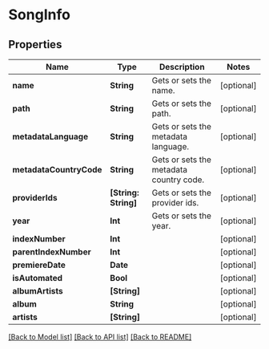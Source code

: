 # SongInfo

## Properties
Name | Type | Description | Notes
------------ | ------------- | ------------- | -------------
**name** | **String** | Gets or sets the name. | [optional] 
**path** | **String** | Gets or sets the path. | [optional] 
**metadataLanguage** | **String** | Gets or sets the metadata language. | [optional] 
**metadataCountryCode** | **String** | Gets or sets the metadata country code. | [optional] 
**providerIds** | **[String: String]** | Gets or sets the provider ids. | [optional] 
**year** | **Int** | Gets or sets the year. | [optional] 
**indexNumber** | **Int** |  | [optional] 
**parentIndexNumber** | **Int** |  | [optional] 
**premiereDate** | **Date** |  | [optional] 
**isAutomated** | **Bool** |  | [optional] 
**albumArtists** | **[String]** |  | [optional] 
**album** | **String** |  | [optional] 
**artists** | **[String]** |  | [optional] 

[[Back to Model list]](../README.md#documentation-for-models) [[Back to API list]](../README.md#documentation-for-api-endpoints) [[Back to README]](../README.md)


